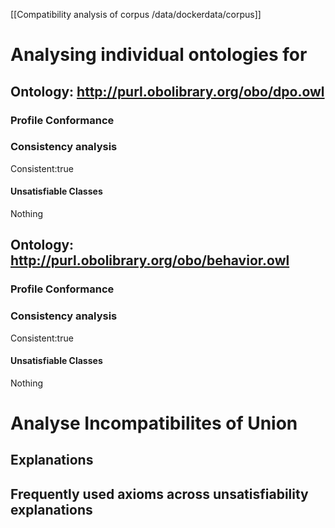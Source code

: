 [[Compatibility analysis of corpus /data/dockerdata/corpus]]

# Analysing individual ontologies for 
## Ontology: http://purl.obolibrary.org/obo/dpo.owl
### Profile Conformance

### Consistency analysis
Consistent:true
#### Unsatisfiable Classes
Nothing


## Ontology: http://purl.obolibrary.org/obo/behavior.owl
### Profile Conformance

### Consistency analysis
Consistent:true
#### Unsatisfiable Classes
Nothing


# Analyse Incompatibilites of Union

## Explanations

## Frequently used axioms across unsatisfiability explanations

